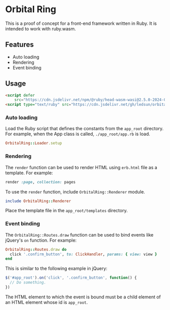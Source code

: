 # Orbital Ring

This is a proof of concept for a front-end framework written in Ruby.
It is intended to work with ruby.wasm.

## Features

- Auto loading
- Rendering
- Event binding

## Usage

```html
<script defer
    src="https://cdn.jsdelivr.net/npm/@ruby/head-wasm-wasi@2.5.0-2024-04-02-a/dist/browser.script.iife.js"></script>
<script type="text/ruby" src="https://cdn.jsdelivr.net/gh/ledsun/orbital_ring@0.0.1/orbital_ring.rb"></script>
```

### Auto loading

Load the Ruby script that defines the constants from the `app_root` directory.
For example, when the App class is called, `./app_root/app.rb` is load.

```ruby
OrbitalRing::Loader.setup
```

### Rendering

The `render` function can be used to render HTML using `erb.html` file as a template. For example:

```ruby
render :page, collection: pages
```

To use the `render` function, include `OrbitalRing::Renderer` module.

```ruby
include OrbitalRing::Renderer
```

Place the template file in the `app_root/templates` directory.

### Event binding

The `OrbitalRing::Routes.draw` function can be used to bind events like jQuery's `on` function. For example:

```ruby
OrbitalRing::Routes.draw do
  click '.confirm_button', to: ClickHandler, params: { view: view }
end
```

This is similar to the following example in jQuery:

```javascript
$('#app_root').on('click', '.confirm_button', function() {
  // Do something.
})
```

The HTML element to which the event is bound must be a child element of an HTML element whose id is `app_root`.
